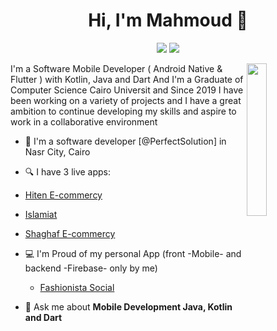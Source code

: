 
<h1 align="center">Hi, I'm Mahmoud 👋</h1>
<p align="center">
    <a href="https://www.linkedin.com/in/mahmoud-abdullah-b98662196/"><img src="https://img.shields.io/badge/linkedin-%230177B5?style=flat&logo=linkedin&logoColor=white"/></a>
    <a href="https://www.youtube.com/channel/UCsH4MKJSrcGw5HnfIBrdMag/videos"><img src="https://img.shields.io/badge/youtube-%23FF0000?style=flat&logo=youtube&logoColor=white"/></a>
  </p>
  
  <img src="https://user-images.githubusercontent.com/50070223/156890000-bf592624-171d-4d72-852f-22cb072a4c21.png" align="right" width="25%"/>


I'm a Software Mobile Developer ( Android Native & Flutter ) with Kotlin, Java and Dart And I'm a Graduate of Computer Science Cairo Universit and Since 2019 I have been working on a variety of projects and I have a great ambition to continue developing my skills and aspire to work in a collaborative environment

- 🔭 I'm a software developer [@PerfectSolution] in Nasr City, Cairo
- 🔍 I have 3 live apps: 
 - [Hiten E-commercy](https://play.google.com/store/apps/details?id=com.hiten)
  - [Islamiat](https://play.google.com/store/apps/details?id=com.perfect.islamyat)
  - [Shaghaf E-commercy](https://play.google.com/store/apps/details?id=com.shaghaf)

- 💻 I'm Proud of my personal App (front -Mobile- and backend -Firebase-  only by me)
  - [Fashionista Social](https://www.youtube.com/watch?v=nTaJYhWHgw8&ab_channel=mahmoudabdullah)

- 💬 Ask me about **Mobile Development Java, Kotlin and Dart**
